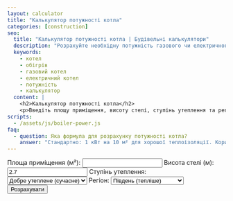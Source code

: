 ```yaml
---
layout: calculator
title: "Калькулятор потужності котла"
categories: [construction]
seo:
  title: "Калькулятор потужності котла | Будівельні калькулятори"
  description: "Розрахуйте необхідну потужність газового чи електричного котла для обігріву приміщення."
  keywords:
    - котел
    - обігрів
    - газовий котел
    - електричний котел
    - потужність
    - калькулятор
  content: |
    <h2>Калькулятор потужності котла</h2>
    <p>Введіть площу приміщення, висоту стелі, ступінь утеплення та регіон — калькулятор визначить необхідну потужність котла.</p>
scripts:
  - /assets/js/boiler-power.js
faq:
  - question: Яка формула для розрахунку потужності котла?
    answer: "Стандартно: 1 кВт на 10 м² для хорошої теплоізоляції. Коригується залежно від висоти стелі та регіону."
---
```


<form id="boiler-power-form" autocomplete="off">
  <label>
    Площа приміщення (м²):
    <input type="number" id="boiler-area" min="0" step="any" required>
  </label>
  <label>
    Висота стелі (м):
    <input type="number" id="boiler-height" min="2" step="any" value="2.7" required>
  </label>
  <label>
    Ступінь утеплення:
    <select id="boiler-insulation">
      <option value="1">Добре утеплене (сучасне)</option>
      <option value="1.2">Середнє</option>
      <option value="1.5">Погане (старий будинок)</option>
    </select>
  </label>
  <label>
    Регіон:
    <select id="boiler-region">
      <option value="1">Південь (тепліше)</option>
      <option value="1.1">Центр</option>
      <option value="1.2">Північ/Схід (холодніше)</option>
    </select>
  </label>
  <button type="submit">Розрахувати</button>
</form>
<div id="boiler-power-result" class="result"></div>
